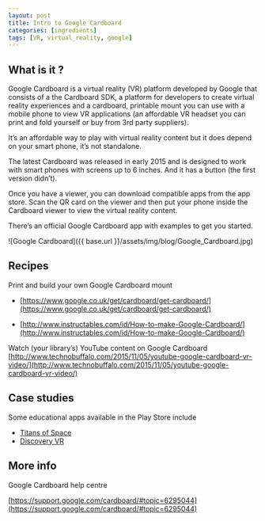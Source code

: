 ```yaml
---
layout: post
title: Intro to Google Cardboard
categories: [ingredients]
tags: [VR, virtual_reality, google]
---
```


## What is it ?

Google Cardboard is a virtual reality (VR) platform developed by Google that consists of a the Cardboard SDK, a  platform for developers to create virtual reality experiences and a cardboard, printable mount you can use with a mobile phone to view VR applications (an affordable VR headset you can print and fold yourself or buy from 3rd party suppliers).

It’s an affordable way to play with virtual reality content but it does depend on your smart phone, it’s not standalone.

The latest Cardboard was released in early 2015 and is designed to work with smart phones with screens up to 6 inches. And it has a button (the first version didn’t).

Once you have a viewer, you can download compatible apps from the app store. Scan the QR card on the viewer and then put your phone inside the Cardboard viewer to view the virtual reality content.

There’s an official Google Cardboard app with examples to get you started.


![Google Cardboard]({{ base.url }}/assets/img/blog/Google_Cardboard.jpg)



## Recipes

Print and build your own Google Cardboard mount

- [https://www.google.co.uk/get/cardboard/get-cardboard/](https://www.google.co.uk/get/cardboard/get-cardboard/)

- [http://www.instructables.com/id/How-to-make-Google-Cardboard/](http://www.instructables.com/id/How-to-make-Google-Cardboard/)

Watch (your library’s) YouTube content on Google Cardboard
[http://www.technobuffalo.com/2015/11/05/youtube-google-cardboard-vr-video/](http://www.technobuffalo.com/2015/11/05/youtube-google-cardboard-vr-video/)

## Case studies
Some educational apps available in the Play Store include

- [Titans of Space](https://unimersiv.com/vr-experience/titans-of-space-3/)
- [Discovery VR](https://unimersiv.com/vr-experience/discovery-vr-41/)


## More info


Google Cardboard help centre

[https://support.google.com/cardboard/#topic=6295044](https://support.google.com/cardboard/#topic=6295044)
